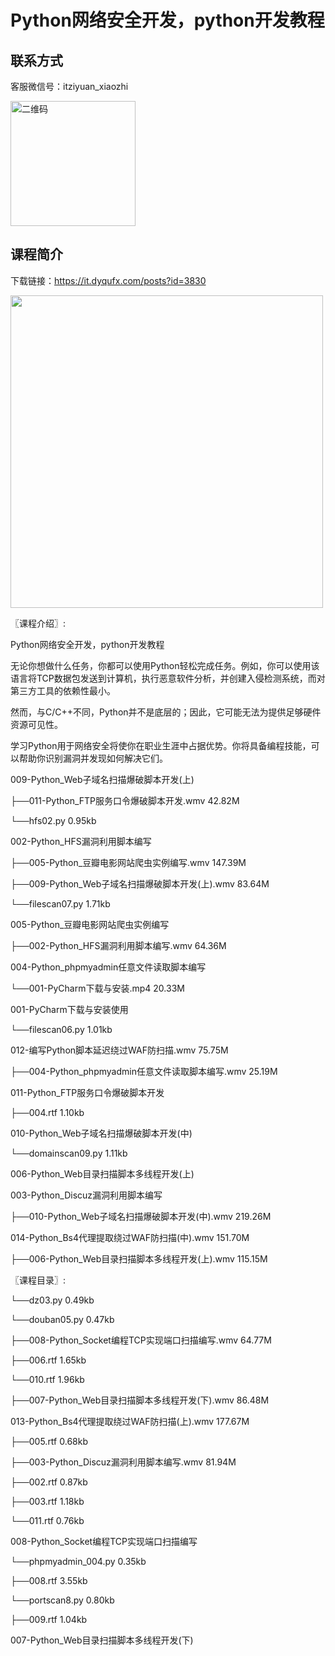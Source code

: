 # Python网络安全开发，python开发教程

## 联系方式

客服微信号：itziyuan_xiaozhi

<img src="https://ziyuanyun.oss-cn-guangzhou.aliyuncs.com/common/20240614073449/666b82192834a.jpg" width="200" height="200" alt="二维码">

## 课程简介

下载链接：https://it.dyqufx.com/posts?id=3830

<img src="https://ziyuanyun.oss-cn-guangzhou.aliyuncs.com/yun/20240515185347/6644943bd970c.jpg" width="500" alt="">

  〖课程介绍〗:

 Python网络安全开发，python开发教程



 无论你想做什么任务，你都可以使用Python轻松完成任务。例如，你可以使用该语言将TCP数据包发送到计算机，执行恶意软件分析，并创建入侵检测系统，而对第三方工具的依赖性最小。

 然而，与C/C++不同，Python并不是底层的；因此，它可能无法为提供足够硬件资源可见性。

 学习Python用于网络安全将使你在职业生涯中占据优势。你将具备编程技能，可以帮助你识别漏洞并发现如何解决它们。

 009-Python_Web子域名扫描爆破脚本开发(上)

 ├──011-Python_FTP服务口令爆破脚本开发.wmv 42.82M

 └──hfs02.py 0.95kb

 002-Python_HFS漏洞利用脚本编写

 ├──005-Python_豆瓣电影网站爬虫实例编写.wmv 147.39M

 ├──009-Python_Web子域名扫描爆破脚本开发(上).wmv 83.64M

 └──filescan07.py 1.71kb

 005-Python_豆瓣电影网站爬虫实例编写

 ├──002-Python_HFS漏洞利用脚本编写.wmv 64.36M

 004-Python_phpmyadmin任意文件读取脚本编写

 └──001-PyCharm下载与安装.mp4 20.33M

 001-PyCharm下载与安装使用

 └──filescan06.py 1.01kb

 012-编写Python脚本延迟绕过WAF防扫描.wmv 75.75M

 ├──004-Python_phpmyadmin任意文件读取脚本编写.wmv 25.19M

 011-Python_FTP服务口令爆破脚本开发

 ├──004.rtf 1.10kb

 010-Python_Web子域名扫描爆破脚本开发(中)

 └──domainscan09.py 1.11kb

 006-Python_Web目录扫描脚本多线程开发(上)

 003-Python_Discuz漏洞利用脚本编写

 ├──010-Python_Web子域名扫描爆破脚本开发(中).wmv 219.26M

 014-Python_Bs4代理提取绕过WAF防扫描(中).wmv 151.70M

 ├──006-Python_Web目录扫描脚本多线程开发(上).wmv 115.15M

 〖课程目录〗:

 └──dz03.py 0.49kb

 └──douban05.py 0.47kb

 ├──008-Python_Socket编程TCP实现端口扫描编写.wmv 64.77M

 ├──006.rtf 1.65kb

 └──010.rtf 1.96kb

 ├──007-Python_Web目录扫描脚本多线程开发(下).wmv 86.48M

 013-Python_Bs4代理提取绕过WAF防扫描(上).wmv 177.67M

 ├──005.rtf 0.68kb

 ├──003-Python_Discuz漏洞利用脚本编写.wmv 81.94M

 ├──002.rtf 0.87kb

 ├──003.rtf 1.18kb

 └──011.rtf 0.76kb

 008-Python_Socket编程TCP实现端口扫描编写

 └──phpmyadmin_004.py 0.35kb

 ├──008.rtf 3.55kb

 └──portscan8.py 0.80kb

 ├──009.rtf 1.04kb

 007-Python_Web目录扫描脚本多线程开发(下)

  